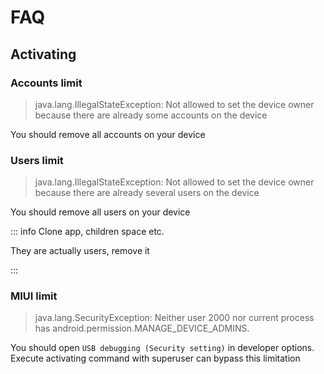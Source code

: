# FAQ

## Activating

### Accounts limit

> java.lang.IllegalStateException: Not allowed to set the device owner because there are already some accounts on the device

You should remove all accounts on your device

### Users limit

> java.lang.IllegalStateException: Not allowed to set the device owner because there are already several users on the device

You should remove all users on your device

::: info Clone app, children space etc.

They are actually users, remove it

:::

### MIUI limit

> java.lang.SecurityException: Neither user 2000 nor current process has android.permission.MANAGE_DEVICE_ADMINS.

You should open `USB debugging (Security setting)` in developer options.
Execute activating command with superuser can bypass this limitation
